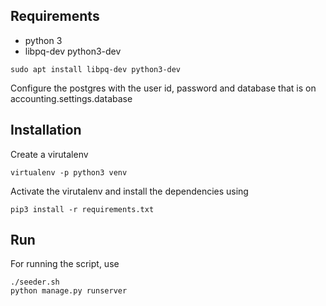 ## Requirements
- python 3
- libpq-dev python3-dev


```
sudo apt install libpq-dev python3-dev
```

Configure the postgres with the user id, password and database that is on accounting.settings.database 


## Installation
Create a virutalenv
```
virtualenv -p python3 venv
```
Activate the virutalenv and install the dependencies using
```
pip3 install -r requirements.txt
```

## Run
For running the script, use
```
./seeder.sh
python manage.py runserver
```
